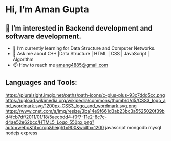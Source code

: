   # Hi, I’m Aman Gupta
  ## 👀 I’m interested in Backend development and software development.
- 🌱 I’m currently learning for Data Structure and Computer Networks.
- 💬 Ask me about C++ |Data Structure | HTML | CSS | JavaScript | Algorithm 
- 📫 How to reach me amang4885@gmail.com


## Languages and Tools:
 https://pluralsight.imgix.net/paths/path-icons/c-plus-plus-93c7ddd5cc.png https://upload.wikimedia.org/wikipedia/commons/thumb/d/d5/CSS3_logo_and_wordmark.svg/1200px-CSS3_logo_and_wordmark.svg.png https://www.cnet.com/a/img/resize/3ba14e9f661d3ab23bc3a5525020f39bd4fcb7df/2011/01/18/5aecbdd4-f0f7-11e2-8c7c-d4ae52e62bcc/HTML5_Logo_550px.png?auto=webp&fit=crop&height=900&width=1200 javascript mongodb mysql nodejs express
<!---
aman8440/aman8440 is a ✨ special ✨ repository because its `README.md` (this file) appears on your GitHub profile.
You can click the Preview link to take a look at your changes.
--->
